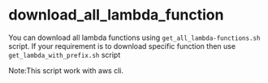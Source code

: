 # download_all_lambda_function

You can download all lambda functions using `get_all_lambda-functions.sh` script.
If your requirement is to download specific function then use `get_lambda_with_prefix.sh` script

Note:This script work with aws cli.
